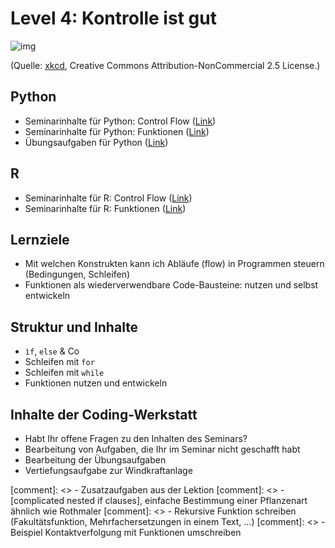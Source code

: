 # Level 4: Kontrolle ist gut

![img](https://imgs.xkcd.com/comics/flowchart.png)

(Quelle: [xkcd](https://xkcd.com/1195/), Creative Commons Attribution-NonCommercial 2.5 License.)

## Python

- Seminarinhalte für Python: Control Flow ([Link](python/controlflow.html))
- Seminarinhalte für Python: Funktionen ([Link](python/funktionen.html))
- Übungsaufgaben für Python ([Link](python/uebung/uebung.html))

## R

- Seminarinhalte für R: Control Flow ([Link](R/lektion.html))
- Seminarinhalte für R: Funktionen ([Link](R/funktionen.html))

## Lernziele

- Mit welchen Konstrukten kann ich Abläufe (flow) in Programmen steuern (Bedingungen, Schleifen) 
- Funktionen als wiederverwendbare Code-Bausteine: nutzen und selbst entwickeln

## Struktur und Inhalte

- `ìf`, `else` & Co
- Schleifen mit `for`
- Schleifen mit `while`
- Funktionen nutzen und entwickeln


## Inhalte der Coding-Werkstatt
- Habt Ihr offene Fragen zu den Inhalten des Seminars?
- Bearbeitung von Aufgaben, die Ihr im Seminar nicht geschafft habt
- Bearbeitung der Übungsaufgaben
- Vertiefungsaufgabe zur Windkraftanlage


[comment]: <> - Zusatzaufgaben aus der Lektion
[comment]: <> - [complicated nested if clauses], einfache Bestimmung einer Pflanzenart ähnlich wie Rothmaler
[comment]: <> - Rekursive Funktion schreiben (Fakultätsfunktion, Mehrfachersetzungen in einem Text, ...)
[comment]: <> - Beispiel Kontaktverfolgung mit Funktionen umschreiben

